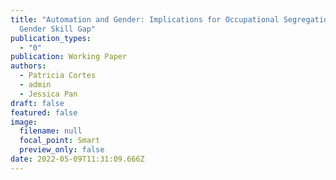```yaml
---
title: "Automation and Gender: Implications for Occupational Segregation and the
  Gender Skill Gap"
publication_types:
  - "0"
publication: Working Paper
authors:
  - Patricia Cortes
  - admin
  - Jessica Pan
draft: false
featured: false
image:
  filename: null
  focal_point: Smart
  preview_only: false
date: 2022-05-09T11:31:09.666Z
---
```


